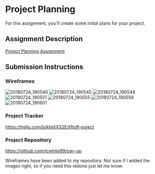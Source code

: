 # Project Planning
For this assignment, you'll create some initial plans for your project.

## Assignment Description
[Project Planning Assignment](https://education.launchcode.org/liftoff/assignments/planning/)

## Submission Instructions

### Wireframes
![20180724_190540](https://user-images.githubusercontent.com/37376215/43295206-19d50de8-9109-11e8-8db7-40e9f42cf0ed.jpg)
![20180724_190545](https://user-images.githubusercontent.com/37376215/43295225-31432b18-9109-11e8-87aa-e998b30b9439.jpg)
![20180724_190548](https://user-images.githubusercontent.com/37376215/43295228-336be22c-9109-11e8-8d3b-8ddd58210bbf.jpg)
![20180724_190551](https://user-images.githubusercontent.com/37376215/43295235-370d9e98-9109-11e8-9e56-de49c636710d.jpg)
![20180724_190555](https://user-images.githubusercontent.com/37376215/43295236-38d6a7ec-9109-11e8-8abf-1a9957126814.jpg)
![20180724_190559](https://user-images.githubusercontent.com/37376215/43295237-3b5c9ac6-9109-11e8-899a-5ff1564719e5.jpg)
![20180724_190601](https://user-images.githubusercontent.com/37376215/43295240-3d54e630-9109-11e8-94af-e6573cbb63d1.jpg)



### Project Tracker

https://trello.com/b/kteXXS2E/liftoff-poject

### Project Repository
https://github.com/jcwhite99/pay-up

Wireframes have been added to my repository.  Not sure if I added the images right, so if you need this redone just let me know.
